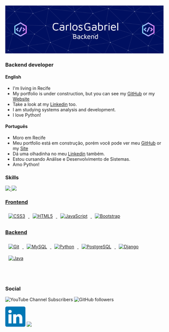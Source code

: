 ![Header](./github-header-image.png)
### Backend developer
#### English
* I'm living in Recife
* My portfolio is under construction, but you can see my [GitHub](https://github.com/GabrielCarlosG) or my [Website](https://www.cgtech.tec.br/) 
* Take a look at my [Linkedin](https://www.linkedin.com/in/carlos-amorim27/) too.
* I am studying systems analysis and development.
* I love Python!

#### Português
* Moro em Recife
* Meu  portfolio está em construção, porém você pode ver meu [GitHub](https://github.com/GabrielCarlosG) or my [Site](https://www.cgtech.tec.br/) 
* Dá uma olhadinha no meu [Linkedin](https://www.linkedin.com/in/carlos-amorim27/) também.
* Estou cursando Análise e Desenvolvimento de Sistemas.
* Amo Python!

### Skills
<div>
   <a href="https://github.com/GabrielCarlosG">
   <img height="180em" src="https://github-readme-stats.vercel.app/api?username=GabrielCarlosG&show_icons=true&theme=tokyonight&include_all_commits=true&count_private=true"/>
   <img height="180em" src="https://github-readme-stats.vercel.app/api/top-langs/?username=GabrielCarlosG&layout=compact&langs_count=6&theme=tokyonight"/>
</div>

<table><tr>



### Frontend  
<div align="left">  
<a href="https://www.w3schools.com/css/" target="_blank"><img style="margin: 10px" src="https://profilinator.rishav.dev/skills-assets/css3-original-wordmark.svg" alt="CSS3" height="50" /></a>  
<a href="https://en.wikipedia.org/wiki/HTML5" target="_blank"><img style="margin: 10px" src="https://profilinator.rishav.dev/skills-assets/html5-original-wordmark.svg" alt="HTML5" height="50" /></a>  
<a href="https://www.javascript.com/" target="_blank"><img style="margin: 10px" src="https://profilinator.rishav.dev/skills-assets/javascript-original.svg" alt="JavaScript" height="50" /></a>  
<a href="https://getbootstrap.com/docs/3.4/javascript/" target="_blank"><img style="margin: 10px" src="https://profilinator.rishav.dev/skills-assets/bootstrap-plain.svg" alt="Bootstrap" height="50" /></a>  
</div>

</tr><tr>



### Backend  
<div align="left">  
<a href="https://github.com/" target="_blank"><img style="margin: 10px" src="https://profilinator.rishav.dev/skills-assets/git-scm-icon.svg" alt="Git" height="50" /></a>  
<a href="https://www.mysql.com/" target="_blank"><img style="margin: 10px" src="https://profilinator.rishav.dev/skills-assets/mysql-original-wordmark.svg" alt="MySQL" height="50" /></a>  
<a href="https://www.python.org/" target="_blank"><img style="margin: 10px" src="https://profilinator.rishav.dev/skills-assets/python-original.svg" alt="Python" height="50" /></a>  
<a href="https://www.postgresql.org/" target="_blank"><img style="margin: 10px" src="https://profilinator.rishav.dev/skills-assets/postgresql-original-wordmark.svg" alt="PostgreSQL" height="50" /></a>  
<a href="https://www.djangoproject.com/" target="_blank"><img style="margin: 10px" src="https://profilinator.rishav.dev/skills-assets/django-original.svg" alt="Django" height="50" /></a>  
<a href="https://www.java.com/" target="_blank"><img style="margin: 10px" src="https://profilinator.rishav.dev/skills-assets/java-original-wordmark.svg" alt="Java" height="50" /></a>  
</div>

</tr></table>  

<br/>  
   
### Social
![YouTube Channel Subscribers](https://img.shields.io/youtube/channel/subscribers/UCpEHhAz_Ohuk4AC_0i9KfoA)
![GitHub followers](https://img.shields.io/github/followers/GabrielCarlosG)

<a href="https://www.linkedin.com/in/carlos-amorim27/">![linkedin](https://raw.githubusercontent.com/CLorant/readme-social-icons/refs/heads/main/large/colored/linkedin.svg)</a>  <a href="https://www.instagram.com/cgtech_consultoria" target="_blank"><img src="https://img.shields.io/badge/-Instagram-%23E4405F?style=for-the-badge&logo=instagram&logoColor=white" target="_blank"></a> 
<!--
Patreon futuramente = https://www.patreon.com/c/CarlosGabriel447
**GabrielCarlosG/GabrielCarlosG** is a ✨ _special_ ✨ repository because its `README.md` (this file) appears on your GitHub profile.

Here are some ideas to get you started:

- 🔭 I’m currently working on ...
- 🌱 I’m currently learning ...
- 👯 I’m looking to collaborate on ...
- 🤔 I’m looking for help with ...
- 💬 Ask me about ...
- 📫 How to reach me: ...
- 😄 Pronouns: ...
- ⚡ Fun fact: ...
-->
